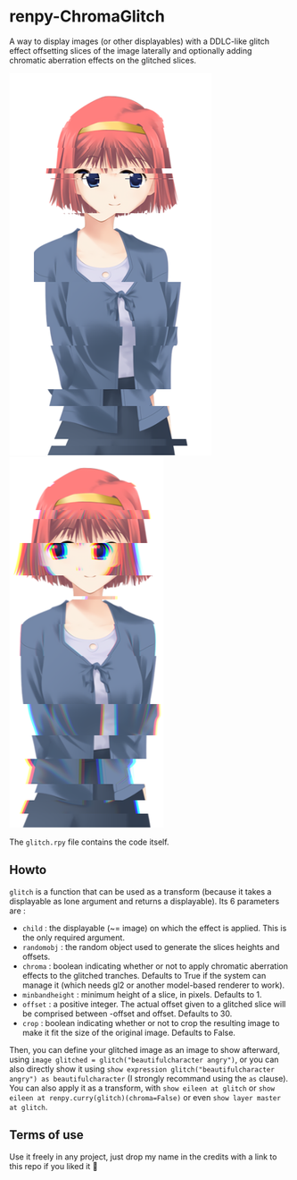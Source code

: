 # renpy-ChromaGlitch
A way to display images (or other displayables) with a DDLC-like glitch effect offsetting slices of the image laterally and optionally adding chromatic aberration effects on the glitched slices.

![](sample_nochroma.png)
![](sample_chroma.png)

The `glitch.rpy` file contains the code itself.

## Howto
`glitch` is a function that can be used as a transform (because it takes a displayable as lone argument and returns a displayable).
Its 6 parameters are :
- `child` : the displayable (~= image) on which the effect is applied. This is the only required argument.
- `randomobj` : the random object used to generate the slices heights and offsets.
- `chroma` : boolean indicating whether or not to apply chromatic aberration effects to the glitched tranches. Defaults to True if the system can manage it (which needs gl2 or another model-based renderer to work).
- `minbandheight` : minimum height of a slice, in pixels. Defaults to 1.
- `offset` : a positive integer. The actual offset given to a glitched slice will be comprised between -offset and offset. Defaults to 30.
- `crop` : boolean indicating whether or not to crop the resulting image to make it fit the size of the original image. Defaults to False.

Then, you can define your glitched image as an image to show afterward, using `image glitched = glitch("beautifulcharacter angry")`, or you can also directly show it using `show expression glitch("beautifulcharacter angry") as beautifulcharacter` (I strongly recommand using the `as` clause).
You can also apply it as a transform, with `show eileen at glitch` or `show eileen at renpy.curry(glitch)(chroma=False)` or even `show layer master at glitch`.

## Terms of use
Use it freely in any project, just drop my name in the credits with a link to this repo if you liked it 🥰
